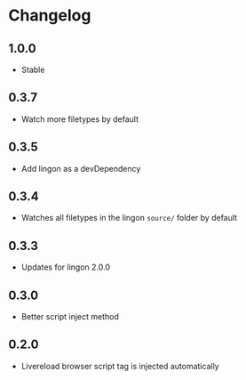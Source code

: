 # Changelog

## 1.0.0

* Stable

## 0.3.7

* Watch more filetypes by default

## 0.3.5

* Add lingon as a devDependency

## 0.3.4

* Watches all filetypes in the lingon `source/` folder by default

## 0.3.3

* Updates for lingon 2.0.0

## 0.3.0

* Better script inject method

## 0.2.0

* Livereload browser script tag is injected automatically

